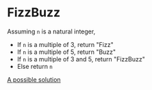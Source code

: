# FizzBuzz

Assuming `n` is a natural integer,

- If `n` is a multiple of 3, return "Fizz"
- If `n` is a multiple of 5, return "Buzz"
- If `n` is a multiple of 3 and 5, return "FizzBuzz"
- Else return `n`

[A possible solution](https://github.com/mathieueveillard/fizzbuzz-js/tree/8e2f5b619884f8efdb4c9094720e6571ba9837bb)
